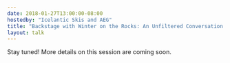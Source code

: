 ```yaml
---
date: 2018-01-27T13:00:00-08:00
hostedby: "Icelantic Skis and AEG"
title: "Backstage with Winter on the Rocks: An Unfiltered Conversation With The Creators"
layout: talk
---
```


Stay tuned! More details on this session are coming soon.
